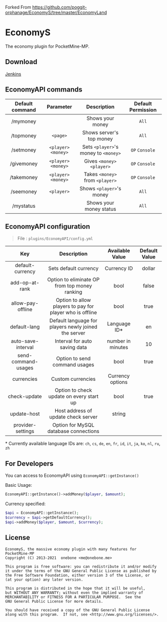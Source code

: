 Forked From https://github.com/poggit-orphanage/EconomyS/tree/master/EconomyLand

# EconomyS
The economy plugin for PocketMine-MP.

## Download
[Jenkins](https://jenkins.onebone.me/job/EconomyS/)

## EconomyAPI commands

| Default command | Parameter | Description | Default Permission |
| :-----: | :-------: | :---------: | :-------: |
| /mymoney | | Shows your money | `All` |
| /topmoney | `<page>` | Shows server's top money | `All` |
| /setmoney | `<player>` `<money>` | Sets `<player>`'s money to `<money>` | `OP` `Console` |
| /givemoney | `<player>` `<money>` | Gives `<money>` `<player>` | `OP` `Console` |
| /takemoney | `<player>` `<money>` | Takes `<money>` from `<player>` | `OP` `Console` |
| /seemoney | `<player>` | Shows `<player>`'s money | `All` |
| /mystatus | | Shows your money status | `All` |

## EconomyAPI configuration

> File : `plugins/EconomyAPI/config.yml`

| Key | Description | Available Value | Default Value |
| :----: | :----: | :----: | :----: |
| default-currency | Sets default currency | Currency ID | dollar |
| add-op-at-rank | Option to eliminate OP from top money ranking | bool | false |
| allow-pay-offline | Option to allow players to pay for player who is offline | bool | true |
| default-lang | Default language for players newly joined the server | Language ID* | en |
| auto-save-interval | Interval for auto saving data | number in minutes | 10 |
| send-command-usages |  Option to send command usages | bool | true |
| currencies | Custom currencies | Currency options | |
| check-update | Option to check update on every start up | bool | true |
| update-host | Host address of update check server | string | |
| provider-settings | Option for MySQL database connections | | |

\* Currently available language IDs are: `ch`, `cs`, `de`, `en`, `fr`, `id`, `it`, `ja`, `ko`, `nl`, `ru`, `zh`

## For Developers
You can access to EconomyAPI using `EconomyAPI::getInstance()`

Basic Usage:
```php
EconomyAPI::getInstance()->addMoney($player, $amount);
```

Currency specified:
```php
$api = EconomyAPI::getInstance();
$currency = $api->getDefaultCurrency();
$api->addMoney($player, $amount, $currency);
```

## License
```
EconomyS, the massive economy plugin with many features for PocketMine-MP
Copyright (C) 2013-2021  onebone <me@onebone.me>

This program is free software: you can redistribute it and/or modify
it under the terms of the GNU General Public License as published by
the Free Software Foundation, either version 3 of the License, or
(at your option) any later version.

This program is distributed in the hope that it will be useful,
but WITHOUT ANY WARRANTY; without even the implied warranty of
MERCHANTABILITY or FITNESS FOR A PARTICULAR PURPOSE.  See the
GNU General Public License for more details.

You should have received a copy of the GNU General Public License
along with this program.  If not, see <http://www.gnu.org/licenses/>.
```
